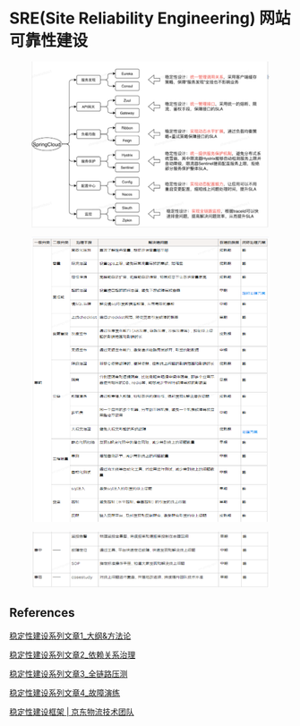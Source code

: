 # SRE(Site Reliability Engineering) 网站可靠性建设

<figure><img src="../../.gitbook/assets/image (1) (1).png" alt=""><figcaption></figcaption></figure>

<figure><img src="../../.gitbook/assets/536b2297541ce987c8bd6632b7f55973.png" alt=""><figcaption></figcaption></figure>

<figure><img src="../../.gitbook/assets/image (7).png" alt=""><figcaption></figcaption></figure>

## References

[稳定性建设系列文章1\_大纲&方法论](https://segmentfault.com/a/1190000041671012)

[稳定性建设系列文章2\_依赖关系治理](https://segmentfault.com/a/1190000041720534)

[稳定性建设系列文章3\_全链路压测](https://segmentfault.com/a/1190000041751358)

[稳定性建设系列文章4\_故障演练](https://segmentfault.com/a/1190000041886081)

[稳定性建设框架 | 京东物流技术团队](https://my.oschina.net/u/4090830/blog/10106419)

